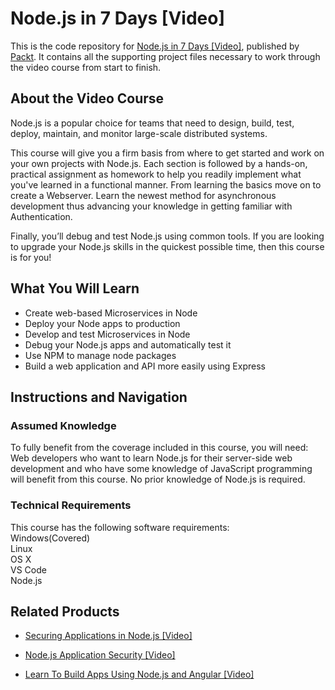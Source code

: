 # Node.js in 7 Days [Video]
This is the code repository for [Node.js in 7 Days [Video]](https://www.packtpub.com/web-development/nodejs-7-days-video?utm_source=github&utm_medium=repository&utm_campaign=9781789136487), published by [Packt](https://www.packtpub.com/?utm_source=github). It contains all the supporting project files necessary to work through the video course from start to finish.
## About the Video Course
Node.js is a popular choice for teams that need to design, build, test, deploy, maintain, and monitor large-scale distributed systems. 

This course will give you a firm basis from where to get started and work on your own projects with Node.js. Each section is followed by a hands-on, practical assignment as homework to help you readily implement what you've learned in a functional manner. From learning the basics move on to create a Webserver. Learn the newest method for asynchronous development thus advancing your knowledge in getting familiar with Authentication. 

Finally, you’ll debug and test Node.js using common tools. If you are looking to upgrade your Node.js skills in the quickest possible time, then this course is for you! 

<H2>What You Will Learn</H2>
<DIV class=book-info-will-learn-text>
<UL>
<LI>Create web-based Microservices in Node 
<LI>Deploy your Node apps to production
<LI>Develop and test Microservices in Node
<LI>Debug your Node.js apps and automatically test it
<LI>Use NPM to manage node packages
<LI>Build a web application and API more easily using Express </LI></UL></DIV>

## Instructions and Navigation
### Assumed Knowledge
To fully benefit from the coverage included in this course, you will need:<br/>
Web developers who want to learn Node.js for their server-side web development and who have some knowledge of JavaScript programming will benefit from this course. No prior knowledge of Node.js is required.
### Technical Requirements
This course has the following software requirements:<br/>
Windows(Covered)<br/>
Linux<br/>
OS X<br/>
VS Code<br/>
Node.js<br/>

## Related Products
* [Securing Applications in Node.js [Video]](https://www.packtpub.com/web-development/securing-applications-nodejs-video?utm_source=github&utm_medium=repository&utm_campaign=9781789136791)

* [Node.js Application Security [Video]](https://www.packtpub.com/web-development/nodejs-application-security-video?utm_source=github&utm_medium=repository&utm_campaign=9781789133097)

* [Learn To Build Apps Using Node.js and Angular [Video]](https://www.packtpub.com/web-development/learn-build-apps-using-nodejs-and-angular-video?utm_source=github&utm_medium=repository&utm_campaign=9781789951677)

